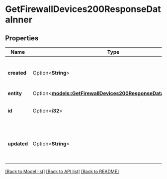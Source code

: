 # GetFirewallDevices200ResponseDataInner

## Properties

Name | Type | Description | Notes
------------ | ------------- | ------------- | -------------
**created** | Option<**String**> | __Filterable__, __Read-only__ When this Device was created. | [optional][readonly]
**entity** | Option<[**models::GetFirewallDevices200ResponseDataInnerEntity**](get_firewall_devices_200_response_data_inner_entity.md)> |  | [optional]
**id** | Option<**i32**> | __Filterable__ The Device's unique ID. | [optional]
**updated** | Option<**String**> | __Filterable__, __Read-only__ When this Device was last updated. | [optional][readonly]

[[Back to Model list]](../README.md#documentation-for-models) [[Back to API list]](../README.md#documentation-for-api-endpoints) [[Back to README]](../README.md)


